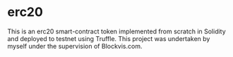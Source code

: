# erc20

This is an erc20 smart-contract token implemented from scratch in Solidity and deployed to testnet using Truffle.
This project was undertaken by myself under the supervision of Blockvis.com.
